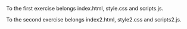 To the first exercise belongs index.html, style.css and scripts.js.

To the second exercise belongs index2.html, style2.css and scripts2.js.
